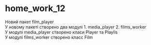 # home_work_12
Новий пакет film_player   
У новому пакеті створено два модулі 1. media_player 2. films_worker   
У модулі media_player створено класи Player та  Playlis   
У модулі films_worker створено класс Film   

